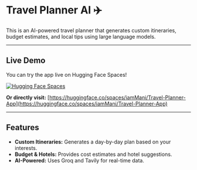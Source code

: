 # Travel Planner AI ✈️

This is an AI-powered travel planner that generates custom itineraries, budget estimates, and local tips using large language models.

---

## Live Demo

You can try the app live on Hugging Face Spaces!

[![Hugging Face Spaces](https://img.shields.io/badge/🤗%20Hugging%20Face-Spaces-blue)](https://huggingface.co/spaces/iamMani/Travel-Planner-App)

**Or directly visit:** [https://huggingface.co/spaces/iamMani/Travel-Planner-App](https://huggingface.co/spaces/iamMani/Travel-Planner-App)

---

## Features

* **Custom Itineraries:** Generates a day-by-day plan based on your interests.
* **Budget & Hotels:** Provides cost estimates and hotel suggestions.
* **AI-Powered:** Uses Groq and Tavily for real-time data.
